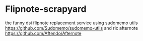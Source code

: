 # Flipnote-scrapyard
the funny dsi flipnote replacement service
using sudomemo utils https://github.com/Sudomemo/sudomemo-utils  and rix afternote https://github.com/Aftendo/Afternote
